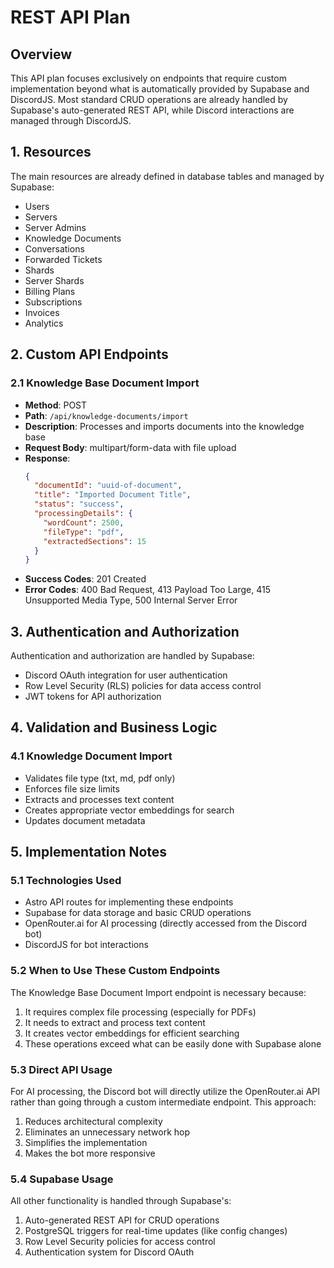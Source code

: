 # REST API Plan

## Overview

This API plan focuses exclusively on endpoints that require custom implementation beyond what is automatically provided by Supabase and DiscordJS. Most standard CRUD operations are already handled by Supabase's auto-generated REST API, while Discord interactions are managed through DiscordJS.

## 1. Resources

The main resources are already defined in database tables and managed by Supabase:
- Users
- Servers
- Server Admins
- Knowledge Documents
- Conversations
- Forwarded Tickets
- Shards
- Server Shards
- Billing Plans
- Subscriptions
- Invoices
- Analytics

## 2. Custom API Endpoints

### 2.1 Knowledge Base Document Import

- **Method**: POST
- **Path**: `/api/knowledge-documents/import`
- **Description**: Processes and imports documents into the knowledge base
- **Request Body**: multipart/form-data with file upload
- **Response**:
  ```json
  {
    "documentId": "uuid-of-document",
    "title": "Imported Document Title",
    "status": "success",
    "processingDetails": {
      "wordCount": 2500,
      "fileType": "pdf",
      "extractedSections": 15
    }
  }
  ```
- **Success Codes**: 201 Created
- **Error Codes**: 400 Bad Request, 413 Payload Too Large, 415 Unsupported Media Type, 500 Internal Server Error

## 3. Authentication and Authorization

Authentication and authorization are handled by Supabase:
- Discord OAuth integration for user authentication
- Row Level Security (RLS) policies for data access control
- JWT tokens for API authorization

## 4. Validation and Business Logic

### 4.1 Knowledge Document Import
- Validates file type (txt, md, pdf only)
- Enforces file size limits
- Extracts and processes text content
- Creates appropriate vector embeddings for search
- Updates document metadata

## 5. Implementation Notes

### 5.1 Technologies Used
- Astro API routes for implementing these endpoints
- Supabase for data storage and basic CRUD operations
- OpenRouter.ai for AI processing (directly accessed from the Discord bot)
- DiscordJS for bot interactions

### 5.2 When to Use These Custom Endpoints

The Knowledge Base Document Import endpoint is necessary because:
1. It requires complex file processing (especially for PDFs)
2. It needs to extract and process text content
3. It creates vector embeddings for efficient searching
4. These operations exceed what can be easily done with Supabase alone

### 5.3 Direct API Usage

For AI processing, the Discord bot will directly utilize the OpenRouter.ai API rather than going through a custom intermediate endpoint. This approach:
1. Reduces architectural complexity
2. Eliminates an unnecessary network hop
3. Simplifies the implementation
4. Makes the bot more responsive

### 5.4 Supabase Usage

All other functionality is handled through Supabase's:
1. Auto-generated REST API for CRUD operations
2. PostgreSQL triggers for real-time updates (like config changes)
3. Row Level Security policies for access control
4. Authentication system for Discord OAuth
